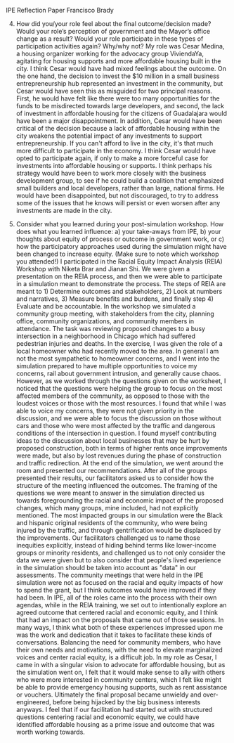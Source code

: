 IPE Reflection Paper
Francisco Brady

4. How did you/your role feel about the final outcome/decision made? Would your role’s perception of government and the Mayor’s office change as a result? Would your role participate in these types of participation activities again? Why/why not?
My role was Cesar Medina, a housing organizer working for the advocacy group ViviendaYa, agitating for housing supports and more affordable housing built in the city. I think Cesar would have had mixed feelings about the outcome. On the one hand, the decision to invest the $10 million in a small business entrepreneurship hub represented an investment in the community, but Cesar would have seen this as misguided for two principal reasons. First, he would have felt like there were too many opportunities for the funds to be misdirected towards large developers, and second, the lack of investment in affordable housing for the citizens of Guadalajara would have been a major disappointment. In addition, Cesar would have been critical of the decision because a lack of affordable housing within the city weakens the potential impact of any investments to support entrepreneurship. If you can't afford to live in the city, it's that much more difficult to participate in the economy.
I think Cesar would have opted to participate again, if only to make a more forceful case for investments into affordable housing or supports. I think perhaps his strategy would have been to work more closely with the business development group, to see if he could build a coalition that emphasized small builders and local developers, rather than large, national firms. He would have been disappointed, but not discouraged, to try to address some of the issues that he knows will persist or even worsen after any investments are made in the city.

5. Consider what you learned during your post-simulation workshop. How does what you learned influence: a) your take-aways from IPE, b) your thoughts about equity of process or outcome in government work, or c) how the participatory approaches used during the simulation might have been changed to increase equity. (Make sure to note which workshop you attended!)
I participated in the Racial Equity Impact Analysis (REIA) Workshop with Niketa Brar and Jianan Shi. We were given a presentation on the REIA process, and then we were able to participate in a simulation meant to demonstrate the process. The steps of REIA are meant to 1) Determine outcomes and stakeholders, 2) Look at numbers and narratives, 3) Measure benefits and burdens, and finally step 4) Evaluate and be accountable.
In the workshop we simulated a community group meeting, with stakeholders from the city, planning office, community organizations, and community members in attendance. The task was reviewing proposed changes to a busy intersection in a neighborhood in Chicago which had suffered pedestrian injuries and deaths. In the exercise, I was given the role of a local homeowner who had recently moved to the area.
In general I am not the most sympathetic to homeowner concerns, and I went into the simulation prepared to have multiple opportunities to voice my concerns, rail about government intrusion, and generally cause chaos. However, as we worked through the questions given on the worksheet, I noticed that the questions were helping the group to focus on the most affected members of the community, as opposed to those with the loudest voices or those with the most resources. I found that while I was able to voice my concerns, they were not given priority in the discussion, and we were able to focus the discussion on those without cars and those who were most affected by the traffic and dangerous conditions of the intersection in question. I found myself contributing ideas to the discussion about local businesses that may be hurt by proposed construction, both in terms of higher rents once improvements were made, but also by lost revenues during the phase of construction and traffic redirection.
At the end of the simulation, we went around the room and presented our recommendations. After all of the groups presented their results, our facilitators asked us to consider how the structure of the meeting influenced the outcomes. The framing of the questions we were meant to answer in the simulation directed us towards foregrounding the racial and economic impact of the proposed changes, which many groups, mine included, had not explicitly mentioned. The most impacted groups in our simulation were the Black and hispanic original residents of the community, who were being injured by the traffic, and through gentrification would be displaced by the improvements. Our facilitators challenged us to name those inequities explicitly, instead of hiding behind terms like lower-income groups or minority residents, and challenged us to not only consider the data we were given but to also consider that people's lived experience in the simulation should be taken into account as "data" in our assessments.
The community meetings that were held in the IPE simulation were not as focused on the racial and equity impacts of how to spend the grant, but I think outcomes would have improved if they had been. In IPE, all of the roles came into the process with their own agendas, while in the REIA training, we set out to intentionally explore an agreed outcome that centered racial and economic equity, and I think that had an impact on the proposals that came out of those sessions. In many ways, I think what both of these experiences impressed upon me was the work and dedication that it takes to facilitate these kinds of conversations. Balancing the need for community members, who have their own needs and motivations, with the need to elevate marginalized voices and center racial equity, is a difficult job. In my role as Cesar, I came in with a singular vision to advocate for affordable housing, but as the simulation went on, I felt that it would make sense to ally with others who were more interested in community centers, which I felt like might be able to provide emergency housing supports, such as rent assistance or vouchers. Ultimately the final proposal became unwieldy and over-engineered, before being hijacked by the big business interests anyways. I feel that if our facilitation had started out with structured questions centering racial and economic equity, we could have identified affordable housing as a prime issue and outcome that was worth working towards.
